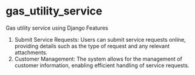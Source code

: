 # gas_utility_service
Gas utility service using Django
Features
1. Submit Service Requests: Users can submit service requests online, providing details such as the type of request and any relevant attachments.
2. Customer Management: The system allows for the management of customer information, enabling efficient handling of service requests.

